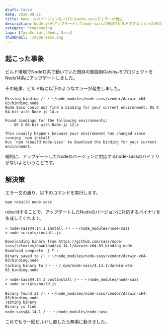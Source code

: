 ```yaml
---
draft: false
date: 2020-08-21
title: Node.jsのバージョンを上げたらnode-sassでエラーが発生
description: Node.jsをアップデートしてnode-sassが原因でビルドできなくなった時の解決方法。
category: Programming
tags: [JavaScript, Node, Sass]
thumbnail: ./node-sass.png
---
```



## 起こった事象

ビルド環境でNode12系で動いていた既存の勉強用GatsbyJSプロジェクトをNode14系にアップデートしました。

その結果、ビルド時に以下のようなエラーが発生しました。

```text:title=SHELL
Missing binding /・・・/node_modules/node-sass/vendor/darwin-x64-83/binding.node
Node Sass could not find a binding for your current environment: OS X 64-bit with Node.js 14.x

Found bindings for the following environments:
  - OS X 64-bit with Node.js 12.x

This usually happens because your environment has changed since running `npm install`.
Run `npm rebuild node-sass` to download the binding for your current environment.
```

端的に、アップデートしたNodeのバージョンに対応するnode-sassのバイナリがないよということです。


## 解決策

エラー文の通り、以下のコマンドを実行します。

```text:title=SHELL
npm rebuild node-sass
```

rebuildすることで、アップデートしたNodeのバージョンに対応するバイナリを生成してくれます。

```text:title=SHELL
> node-sass@4.14.1 install /・・・/node_modules/node-sass
> node scripts/install.js

Downloading binary from https://github.com/sass/node-sass/releases/download/v4.14.1/darwin-x64-83_binding.node
Download complete  ⸩ ⠋ :
Binary saved to /・・・/node_modules/node-sass/vendor/darwin-x64-83/binding.node
Caching binary to /・・・/.npm/node-sass/4.14.1/darwin-x64-83_binding.node

> node-sass@4.14.1 postinstall /・・・/node_modules/node-sass
> node scripts/build.js

Binary found at /・・・/node_modules/node-sass/vendor/darwin-x64-83/binding.node
Testing binary
Binary is fine
node-sass@4.14.1 /・・・/node_modules/node-sass
```

これでもう一回ビルドし直したら無事に動きました。
